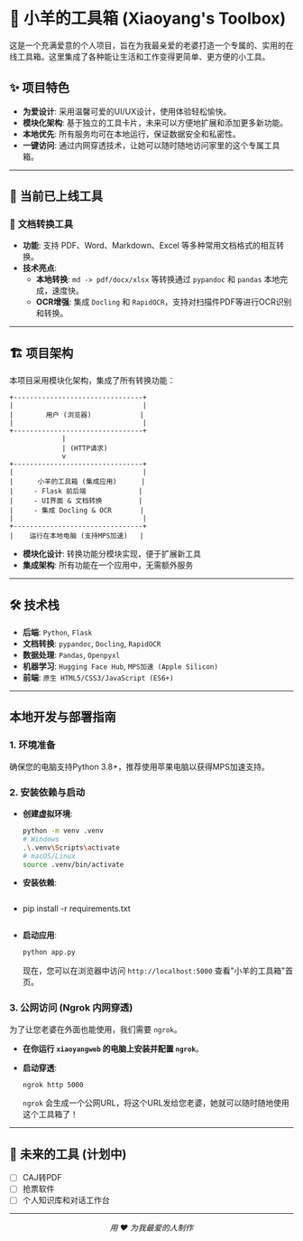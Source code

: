 # 🐑 小羊的工具箱 (Xiaoyang's Toolbox)

这是一个充满爱意的个人项目，旨在为我最亲爱的老婆打造一个专属的、实用的在线工具箱。这里集成了各种能让生活和工作变得更简单、更方便的小工具。

## ✨ 项目特色

- **为爱设计**: 采用温馨可爱的UI/UX设计，使用体验轻松愉快。
- **模块化架构**: 基于独立的工具卡片，未来可以方便地扩展和添加更多新功能。
- **本地优先**: 所有服务均可在本地运行，保证数据安全和私密性。
- **一键访问**: 通过内网穿透技术，让她可以随时随地访问家里的这个专属工具箱。

---

## 🚀 当前已上线工具

### 📄 **文档转换工具**

- **功能**: 支持 PDF、Word、Markdown、Excel 等多种常用文档格式的相互转换。
- **技术亮点**:
  - **本地转换**: `md -> pdf/docx/xlsx` 等转换通过 `pypandoc` 和 `pandas` 本地完成，速度快。
  - **OCR增强**: 集成 `Docling` 和 `RapidOCR`，支持对扫描件PDF等进行OCR识别和转换。

---

## 🏗️ 项目架构

本项目采用模块化架构，集成了所有转换功能：

```
+--------------------------------+
|                                |
|        用户 (浏览器)            |
|                                |
+--------------------------------+
             |
             | (HTTP请求)
             v
+--------------------------------+
|                                |
|      小羊的工具箱 (集成应用)      |
|     - Flask 前后端             |
|     - UI界面 & 文档转换         |
|     - 集成 Docling & OCR       |
|                                |
+--------------------------------+
|    运行在本地电脑 (支持MPS加速)   |
```

- **模块化设计**: 转换功能分模块实现，便于扩展新工具
- **集成架构**: 所有功能在一个应用中，无需额外服务

---

## 🛠️ 技术栈

- **后端**: `Python`, `Flask`
- **文档转换**: `pypandoc`, `Docling`, `RapidOCR`
- **数据处理**: `Pandas`, `Openpyxl`
- **机器学习**: `Hugging Face Hub`, `MPS加速 (Apple Silicon)`
- **前端**: `原生 HTML5/CSS3/JavaScript (ES6+)`

---

## 本地开发与部署指南

### 1. 环境准备

确保您的电脑支持Python 3.8+，推荐使用苹果电脑以获得MPS加速支持。

### 2. 安装依赖与启动

- **创建虚拟环境**:

  ```bash
  python -m venv .venv
  # Windows
  .\.venv\Scripts\activate
  # macOS/Linux
  source .venv/bin/activate
  ```
- **安装依赖**:

  ```bash

  ```
- pip install -r requirements.txt

  ```

  ```
- **启动应用**:

  ```bash
  python app.py
  ```

  现在，您可以在浏览器中访问 `http://localhost:5000` 查看"小羊的工具箱"首页。

### 3. 公网访问 (Ngrok 内网穿透)

为了让您老婆在外面也能使用，我们需要 `ngrok`。

- **在你运行 `xiaoyangweb` 的电脑上安装并配置 `ngrok`**。
- **启动穿透**:

  ```bash
  ngrok http 5000
  ```

  `ngrok` 会生成一个公网URL，将这个URL发给您老婆，她就可以随时随地使用这个工具箱了！

---

## 🌟 未来的工具 (计划中)

- [ ]  CAJ转PDF
- [ ]  抢票软件
- [ ]  个人知识库和对话工作台

---

<p align="center">
  <em>用 ❤️ 为我最爱的人制作</em>
</p>
